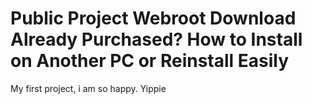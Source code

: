 # Public Project Webroot Download Already Purchased? How to Install on Another PC or Reinstall Easily

My first project, i am so happy. Yippie


